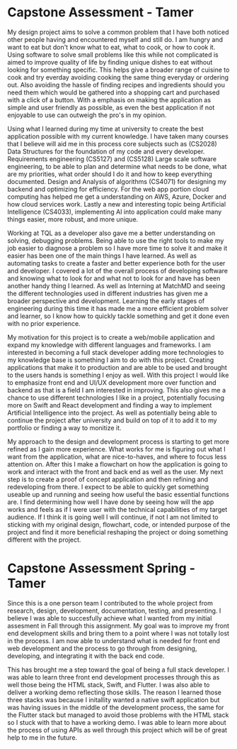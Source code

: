 
# Capstone Assessment - Tamer
My design project aims to solve a common problem that I have both noticed other people having and encountered myself and still do. I am hungry and want to eat but don't know what to eat, what to cook, or how to cook it. Using software to solve small problems like this while not complicated is aimed to improve quality of life by finding unique dishes to eat without looking for something specific. This helps give a broader range of cuisine to cook and try everday avoiding cooking the same thing everyday or ordering out. Also avoiding the hassle of finding recipes and ingredients should you need them which would be gathered into a shopping cart and purchased with a click of a button. With a emphasis on making the application as simple and user friendly as possible, as even the best application if not enjoyable to use can outweigh the pro's in my opinion.

Using what I learned during my time at university to create the best application possible with my current knowledge. I have taken many courses that I believe will aid me in this process core subjects such as (CS2028) Data Structures for the foundation of my code and every developer. Requirements engineering (CS5127) and (CS5128) Large scale software engineering, to be able to plan and determine what needs to be done, what are my priorities, what order should I do it and how to keep everything documented. Design and Analysis of algorithms (CS4071) for designing my backend and optimizing for efficiency. For the web app portion cloud computing has helped me get a understanding on AWS, Azure, Docker and how cloud services work. Lastly a new and interesting topic being Artificial Intelligence (CS4033), implementing AI into application could make many things easier, more robust, and more unique.

Working at TQL as a developer also gave me a better understanding on solving, debugging problems. Being able to use the right tools to make my job easier to diagnose a problem so I have more time to solve it and make it easier has been one of the main things I have learned. As well as automating tasks to create a faster and better experience both for the user and developer. I covered a lot of the overall process of developing software and knowing what to look for and what not to look for and have has been another handy thing I learned. As well as Interning at MatchMD and seeing the different technologies used in different industries has given me a broader perspective and development. Learning the early stages of engineering during this time it has made me a more efficient problem solver and learner, so I know how to quickly tackle something and get it done even with no prior experience.

My motivation for this project is to create a web/mobile application and expand my knowledge with different languages and frameworks. I am interested in becoming a full stack developer adding more technologies to my knowledge base is something I aim to do with this project. Creating applications that make it to production and are able to be used and brought to the users hands is something I enjoy as well. With this project I would like to emphasize front end and UI/UX development more over function and backend as that is a field I am interested in improving. This also gives me a chance to use different technologies I like in a project, potentially focusing more on Swift and React development and finding a way to implement Artificial Intelligence into the project. As well as potentially being able to continue the project after university and build on top of it to add it to my portfolio or finding a way to monitize it.

My approach to the design and development process is starting to get more refined as I gain more experience. What works for me is figuring out what I want from the application, what are nice-to-haves, and where to focus less attention on. After this I make a flowchart on how the application is going to work and interact with the front and back end as well as the user. My next step is to create a proof of concept application and then refining and redeveloping from there. I expect to be able to quickly get something useable up and running and seeing how useful the basic essential functions are. I find determining how well I have done by seeing how will the app works and feels as if I were user with the technical capabilities of my target audience. If I think it is going well I will continue, if not I am not limited to sticking with my original design, flowchart, code, or intended purpose of the project and find it more beneficial reshaping the project or doing something different with the project.

# Capstone Assessment Spring - Tamer
Since this is a one person team I contributed to the whole project from research, design, development, documentation, testing, and presenting. I believe I was able to succesfully achieve what I wanted from my initial assesment in Fall through this assignment. My goal was to improve my front end development skills and bring them to a point where I was not totally lost in the process. I am now able to understand what is needed for front end web development and the process to go through from designing, developing, and integrating it with the back end code. 

This has brought me a step toward the goal of being a full stack developer. I was able to learn three front end development processes through this as well those being the HTML stack, Swift, and Flutter. I was also able to deliver a working demo reflecting those skills. The reason I learned those three stacks was because I initallity wanted a native swift application but was having issues in the middle of the development process, the same for the Flutter stack but managed to avoid those problems with the HTML stack so I stuck with that to have a working demo. I was able to learn more about the process of using APIs as well through this project which will be of great help to me in the future. 

